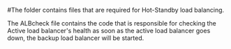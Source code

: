 #The folder contains files that are required for Hot-Standby load balancing.

The ALBcheck file contains the code that is responsible for checking the Active load balancer's health as soon as the active
load balancer goes down,  the backup load balancer will be started. 

